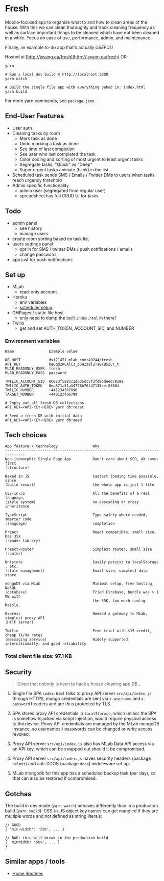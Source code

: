 # Fresh

Mobile-focused app to organize what to and how to clean areas of the house. With this
we can clean thoroughly and track cleaning frequency as well as surface important things 
to be cleaned which have not been cleaned in a while. Focus on ease of use, performance,
admin, and maintenance.

Finally, an example to-do app that's actually *USEFUL*!

Hosted at [http://jsyang.ca/fresh](http://jsyang.ca/fresh) OR 

```
yarn

# Run a local dev build @ http://localhost:3000
yarn watch

# Build the single file app with everything baked in: index.html
yarn build
```

For more yarn commands, see `package.json`.

## End-User Features
- User auth
- Cleaning tasks by room
    - Mark task as done
    - Undo marking a task as done
    - See time of last completion
    - See user who last completed the task
    - Color coding and sorting of most urgent to least urgent tasks
    - Segregate tasks: "Quick" vs "Deep"
    - Super urgent tasks animate (blink) in the list
- Scheduled task sends SMS / Emails / Twitter DMs to users when tasks reach urgency threshold
- Admin specific functionality
    - admin user (segregated from regular user)
    - spreadsheet has full CRUD UI for tasks

## Todo
- admin panel
    - see history
    - manage users
- create room sorting based on task list
- users settings panel
    - opt in for SMS / twitter DMs / push notifications / emails
    - change password
- app just for push notifications

## Set up

- MLab
    - read-only account
- Heroku
    - env variables
    - [scheduler setup](https://devcenter.heroku.com/articles/scheduler)
- GHPages / static file host
    - only need to dump the built `index.html` in there!
- Twilio
    - get and set AUTH_TOKEN, ACCOUNT_SID, and NUMBER

### Environment variables

```
Name                Example value

DB_HOST             ds121471.mlab.com:49744/fresh
API_KEY             beLqdZWLAlC3_p5HZz9l2Ts8XB5ZCT_t
MLAB_READONLY_USER  fresh
MLAB_READONLY_PASS  password

TWILIO_ACCOUNT_SID  AC023f588cc1d635dc5f3fd9bdeed7819a
TWILIO_AUTH_TOKEN   6ea871a51a34776b76447135cef85504
TWILIO_NUMBER       +441234567890
TARGET_NUMBER       +440123456789
```

```
# Empty out all fresh DB collections
API_KEY=<API-KEY-HERE> yarn db:reset

# Seed a fresh DB with initial data
API_KEY=<API-KEY-HERE> yarn db:seed
```

## Tech choices

```
App feature / technology                Why
-------------------------------------------------------------------------------
Non-isomorphic Single Page App          Don't care about SEO, UX comes first                         
(structure)

Baked in JS                             Fastest loading time possible, since
(build result)                          the whole app is just 1 file
                                        
CSS-in-JS                               All the benefits of a real language,
(style system)                          no cascading or crazy inheritance
                                        
TypeScript                              Type-safety where needed, smarter code
(language)                              completion

Preact                                  React compatible, small size, has JSX
(render library)

Preact-Router                           Simplest router, small size
(router)

Unistore                                Easily persist to localStorage , etc.
(state management)                      Small size, simplest data store

mongoDB via MLab                        Minimal setup, free hosting, NoSQL
(database)                              Tried Firebase, bundle was > 1 MB with
                                        the SDK, too much config hassle.

Express                                 Needed a gateway to MLab, simplest proxy API                                 
(HTTP server)

Twilio                                  Free trial with $15 credit, cheap TX/RX rates                                  
(messaging service)                     Widely supported internationally, and good reliability
```

### Total client file size: 97.1 KB

## Security

> Given that nobody is keen to hack a house cleaning app DB... 

1. Single file SPA `index.html` talks to proxy API server `src/api/index.js`
through HTTPS, mongo credentials are sent via `x-username` and `x-password` headers and
are thus protected by TLS. 

2. SPA stores proxy API credentials in `localStorage`, which unless the SPA
is somehow hijacked via script injection, would require physical access to the device.
Proxy API credentials are managed by the MLab mongoDB instance, so usernames / passwords 
can be changed or write access revoked.

3. Proxy API server `src/api/index.js` also has MLab Data API access via an API key, which can be
swapped out should it be compromised.

4. Proxy API server `src/api/index.js` haves security headers (package `helmet`) and anti-DDOS (package `ddos`) middleware set up.

4. MLab mongodb for this app has a scheduled backup task (per day), so that can also be restored
if compromised. 

## Gotchas

The build in dev mode (`yarn watch`) behaves differently than in
a production build (`yarn build`): CSS-in-JS object key names can
get mangled if they are multiple words and not defined as string
literals:

```
// GOOD
{ 'min-width': '50%', ... }

// BAD: this will break in the production build
{  minWidth: '50%', ... }
}
```

## Similar apps / tools 

- [Home Routines](https://itunes.apple.com/gb/app/home-routines/id353117370?mt=8)